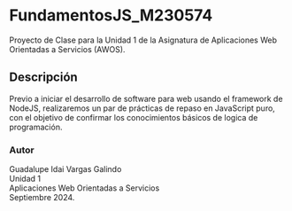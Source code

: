 # FundamentosJS_M230574

Proyecto de Clase para la Unidad 1 de la Asignatura de Aplicaciones Web Orientadas a Servicios (AWOS).


## Descripción
Previo a iniciar el desarrollo de software para web usando el framework de NodeJS, realizaremos un par de prácticas de repaso en JavaScript puro, con el objetivo de confirmar los conocimientos básicos de logica de programación.


### Autor
Guadalupe Idai Vargas Galindo <br>
Unidad 1<br>
Aplicaciones Web Orientadas a Servicios <br>
Septiembre 2024.